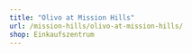 ```yaml
---
title: "Olivo at Mission Hills"
url: /mission-hills/olivo-at-mission-hills/
shop: Einkaufszentrum
---
```

